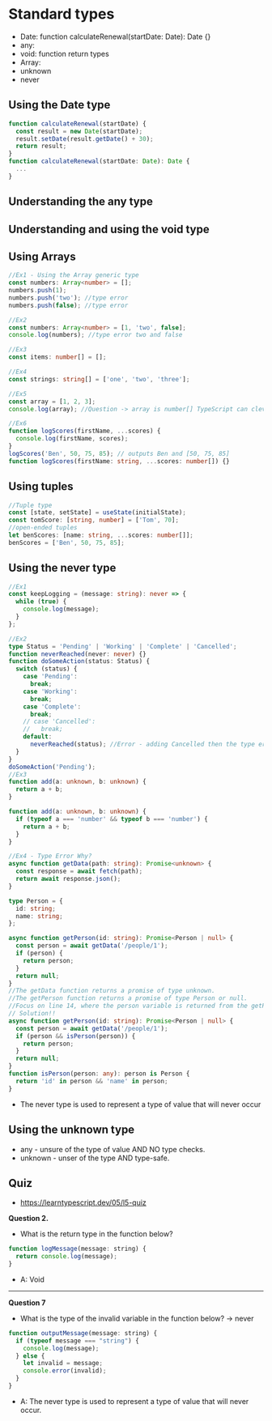 # Standard types

- Date: function calculateRenewal(startDate: Date): Date {}
- any:
- void: function return types
- Array:
- unknown
- never

## Using the Date type

```ts
function calculateRenewal(startDate) {
  const result = new Date(startDate);
  result.setDate(result.getDate() + 30);
  return result;
}
function calculateRenewal(startDate: Date): Date {
  ...
}
```

## Understanding the any type

## Understanding and using the void type

## Using Arrays

```ts
//Ex1 - Using the Array generic type
const numbers: Array<number> = [];
numbers.push(1);
numbers.push('two'); //type error
numbers.push(false); //type error

//Ex2
const numbers: Array<number> = [1, 'two', false];
console.log(numbers); //type error two and false

//Ex3
const items: number[] = [];

//Ex4
const strings: string[] = ['one', 'two', 'three'];

//Ex5
const array = [1, 2, 3];
console.log(array); //Question -> array is number[] TypeScript can cleverly infer the type of an array.

//Ex6
function logScores(firstName, ...scores) {
  console.log(firstName, scores);
}
logScores('Ben', 50, 75, 85); // outputs Ben and [50, 75, 85]
function logScores(firstName: string, ...scores: number[]) {}
```

## Using tuples

```ts
//Tuple type
const [state, setState] = useState(initialState);
const tomScore: [string, number] = ['Tom', 70];
//open-ended tuples
let benScores: [name: string, ...scores: number[]];
benScores = ['Ben', 50, 75, 85];
```

## Using the never type

```ts
//Ex1
const keepLogging = (message: string): never => {
  while (true) {
    console.log(message);
  }
};

//Ex2
type Status = 'Pending' | 'Working' | 'Complete' | 'Cancelled';
function neverReached(never: never) {}
function doSomeAction(status: Status) {
  switch (status) {
    case 'Pending':
      break;
    case 'Working':
      break;
    case 'Complete':
      break;
    // case 'Cancelled':
    //   break;
    default:
      neverReached(status); //Error - adding Cancelled then the type error is gone.
  }
}
doSomeAction('Pending');
//Ex3
function add(a: unknown, b: unknown) {
  return a + b;
}

function add(a: unknown, b: unknown) {
  if (typeof a === 'number' && typeof b === 'number') {
    return a + b;
  }
}

//Ex4 - Type Error Why?
async function getData(path: string): Promise<unknown> {
  const response = await fetch(path);
  return await response.json();
}

type Person = {
  id: string;
  name: string;
};

async function getPerson(id: string): Promise<Person | null> {
  const person = await getData('/people/1');
  if (person) {
    return person;
  }
  return null;
}
//The getData function returns a promise of type unknown.
//The getPerson function returns a promise of type Person or null.
//Focus on line 14, where the person variable is returned from the getPerson function.
// Solution!!
async function getPerson(id: string): Promise<Person | null> {
  const person = await getData('/people/1');
  if (person && isPerson(person)) {
    return person;
  }
  return null;
}
function isPerson(person: any): person is Person {
  return 'id' in person && 'name' in person;
}
```

- The never type is used to represent a type of value that will never occur

## Using the unknown type

- any - unsure of the type of value AND NO type checks.
- unknown - unser of the type AND type-safe.

## Quiz

- https://learntypescript.dev/05/l5-quiz

**Question 2.**

- What is the return type in the function below?

```js
function logMessage(message: string) {
  return console.log(message);
}
```

- A: Void

<hr />

**Question 7**

- What is the type of the invalid variable in the function below? -> never

```js
function outputMessage(message: string) {
  if (typeof message === "string") {
    console.log(message);
  } else {
    let invalid = message;
    console.error(invalid);
  }
}
```

- A: The never type is used to represent a type of value that will never occur.
